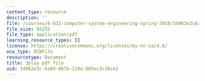 ```yaml
---
content_type: resource
description: ''
file: /courses/6-033-computer-system-engineering-spring-2018/34962e3c6a8d0b7b210a685ec3c16ce2_r2_-2KW76ec.pdf
file_size: 85255
file_type: application/pdf
learning_resource_types: []
license: https://creativecommons.org/licenses/by-nc-sa/4.0/
ocw_type: OCWFile
resourcetype: Document
title: 3play pdf file
uid: 34962e3c-6a8d-0b7b-210a-685ec3c16ce2
---
```

